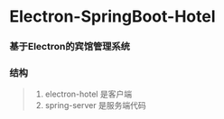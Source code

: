 # Electron-SpringBoot-Hotel
### 基于Electron的宾馆管理系统
 
### 结构
>   1. electron-hotel 是客户端
>   2. spring-server 是服务端代码